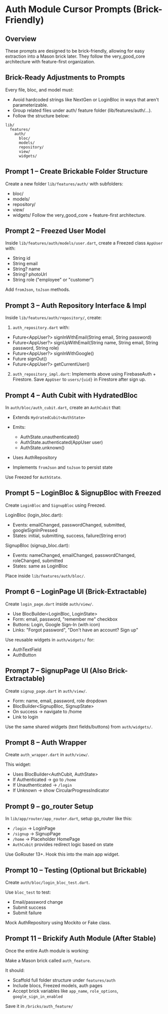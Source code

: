 # Auth Module Cursor Prompts (Brick-Friendly)

## Overview

These prompts are designed to be brick-friendly, allowing for easy extraction into a Mason brick later. They follow the very_good_core architecture with feature-first organization.

## Brick-Ready Adjustments to Prompts

Every file, bloc, and model must:
- Avoid hardcoded strings like NextGen or LoginBloc in ways that aren't parameterizable.
- Group related files under auth/ feature folder (lib/features/auth/...).
- Follow the structure below:

```
lib/
  features/
    auth/
      bloc/
      models/
      repository/
      view/
      widgets/
```

## Prompt 1 – Create Brickable Folder Structure

Create a new folder `lib/features/auth/` with subfolders:
- bloc/
- models/
- repository/
- view/
- widgets/
Follow the very_good_core + feature-first architecture.

## Prompt 2 – Freezed User Model

Inside `lib/features/auth/models/user.dart`, create a Freezed class `AppUser` with:

- String id
- String email
- String? name
- String? photoUrl
- String role ("employee" or "customer")

Add `fromJson`, `toJson` methods.

## Prompt 3 – Auth Repository Interface & Impl

Inside `lib/features/auth/repository/`, create:

1. `auth_repository.dart` with:
- Future<AppUser?> signInWithEmail(String email, String password)
- Future<AppUser?> signUpWithEmail(String name, String email, String password, String role)
- Future<AppUser?> signInWithGoogle()
- Future<void> signOut()
- Future<AppUser?> getCurrentUser()

2. `auth_repository_impl.dart`: Implements above using FirebaseAuth + Firestore. Save `AppUser` to `users/{uid}` in Firestore after sign up.

## Prompt 4 – Auth Cubit with HydratedBloc

In `auth/bloc/auth_cubit.dart`, create an `AuthCubit` that:

- Extends `HydratedCubit<AuthState>`
- Emits:
  - AuthState.unauthenticated()
  - AuthState.authenticated(AppUser user)
  - AuthState.unknown()

- Uses AuthRepository
- Implements `fromJson` and `toJson` to persist state

Use Freezed for `AuthState`.

## Prompt 5 – LoginBloc & SignupBloc with Freezed

Create `LoginBloc` and `SignupBloc` using Freezed.

LoginBloc (login_bloc.dart):
- Events: emailChanged, passwordChanged, submitted, googleSignInPressed
- States: initial, submitting, success, failure(String error)

SignupBloc (signup_bloc.dart):
- Events: nameChanged, emailChanged, passwordChanged, roleChanged, submitted
- States: same as LoginBloc

Place inside `lib/features/auth/bloc/`.

## Prompt 6 – LoginPage UI (Brick-Extractable)

Create `login_page.dart` inside `auth/view/`.

- Use BlocBuilder<LoginBloc, LoginState>
- Form: email, password, "remember me" checkbox
- Buttons: Login, Google Sign-In (with icon)
- Links: "Forgot password", "Don't have an account? Sign up"

Use reusable widgets in `auth/widgets/` for:
- AuthTextField
- AuthButton

## Prompt 7 – SignupPage UI (Also Brick-Extractable)

Create `signup_page.dart` in `auth/view/`.

- Form: name, email, password, role dropdown
- BlocBuilder<SignupBloc, SignupState>
- On success → navigate to /home
- Link to login

Use the same shared widgets (text fields/buttons) from `auth/widgets/`.

## Prompt 8 – Auth Wrapper

Create `auth_wrapper.dart` in `auth/view/`.

This widget:
- Uses BlocBuilder<AuthCubit, AuthState>
- If Authenticated → go to `/home`
- If Unauthenticated → `/login`
- If Unknown → show CircularProgressIndicator

## Prompt 9 – go_router Setup

In `lib/app/router/app_router.dart`, setup go_router like this:

- `/login` → LoginPage
- `/signup` → SignupPage
- `/home` → Placeholder HomePage
- `AuthCubit` provides redirect logic based on state

Use GoRouter 13+. Hook this into the main app widget.

## Prompt 10 – Testing (Optional but Brickable)

Create `auth/bloc/login_bloc_test.dart`.

Use `bloc_test` to test:
- Email/password change
- Submit success
- Submit failure

Mock AuthRepository using Mockito or Fake class.

## Prompt 11 – Brickify Auth Module (After Stable)

Once the entire Auth module is working:

Make a Mason brick called `auth_feature`.

It should:
- Scaffold full folder structure under `features/auth`
- Include blocs, Freezed models, auth pages
- Accept brick variables like `app_name`, `role_options`, `google_sign_in_enabled`

Save it in `/bricks/auth_feature/` 